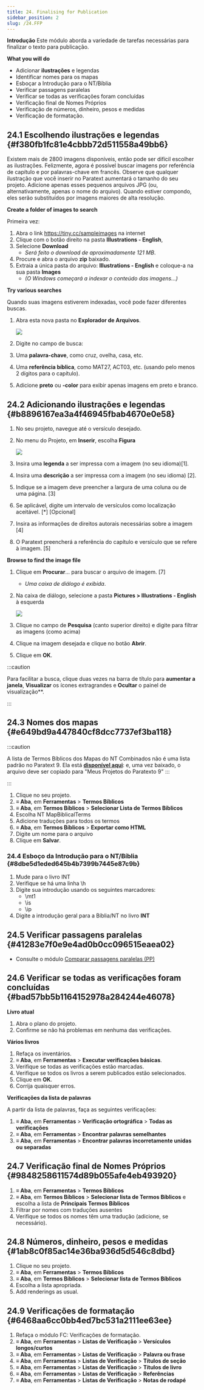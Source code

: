 ```yaml
---
title: 24. Finalising for Publication
sidebar_position: 2
slug: /24.FFP
---
```




**Introdução**  Este módulo aborda a variedade de tarefas necessárias para finalizar o texto para publicação.


**What you will do**

- Adicionar **ilustrações** e legendas
- Identificar nomes para os mapas
- Esboçar a Introdução para o NT/Bíblia
- Verificar passagens paralelas
- Verificar se todas as verificações foram concluídas
- Verificação final de Nomes Próprios
- Verificação de números, dinheiro, pesos e medidas
- Verificação de formatação.

## 24.1 Escolhendo ilustrações e legendas {#f380fb1fc81e4cbbb72d511558a49bb6}


Existem mais de 2800 imagens disponíveis, então pode ser difícil escolher as ilustrações. Felizmente, agora é possível buscar imagens por referência de capítulo e por palavras-chave em francês. Observe que qualquer ilustração que você inserir no Paratext aumentará o tamanho do seu projeto. Adicione apenas esses pequenos arquivos JPG (ou, alternativamente, apenas o nome do arquivo). Quando estiver compondo, eles serão substituídos por imagens maiores de alta resolução.


**Create a folder of images to search**


Primeira vez:

1. Abra o link https://tiny.cc/sampleimages na internet
2. Clique com o botão direito na pasta **Illustrations - English**,
3. Selecione **Download**
    - *Será feito o download de aproximadamente 121 MB*.
4. Procure e abra o arquivo **zip** baixado.
5. Extraia a única pasta do arquivo: **Illustrations - English** e coloque-a na sua pasta **Images**
    - _(O Windows começará a indexar o conteúdo das imagens...)_

**Try various searches**


Quando suas imagens estiverem indexadas, você pode fazer diferentes buscas.

1. Abra esta nova pasta no **Explorador de Arquivos**.

    ![](./1630091217.png)

2. Digite no campo de busca:
3. Uma **palavra-chave**, como cruz, ovelha, casa, etc.
4. Uma **referência bíblica**, como MAT27, ACT03, etc. (usando pelo menos 2 dígitos para o capítulo).
5. Adicione **preto** ou **-color** para exibir apenas imagens em preto e branco.

## 24.2 Adicionando ilustrações e legendas {#b8896167ea3a4f46945fbab4670e0e58}

1. No seu projeto, navegue até o versículo desejado.
2. No menu do Projeto, em **Inserir**, escolha **Figura**

    ![](./1502129098.png)

3. Insira uma **legenda** a ser impressa com a imagem (no seu idioma)[1].
4. Insira uma **descrição** a ser impressa com a imagem (no seu idioma) [2].
5. Indique se a imagem deve preencher a largura de uma coluna ou de uma página. [3]
6. Se aplicável, digite um intervalo de versículos como localização aceitável. \[\*\] \[Opcional\]
7. Insira as informações de direitos autorais necessárias sobre a imagem [4]
8. O Paratext preencherá a referência do capítulo e versículo que se refere à imagem. [5]

**Browse to find the image file**

1. Clique em **Procurar**... para buscar o arquivo de imagem. [7]
    - *Uma caixa de diálogo é exibida*.
2. Na caixa de diálogo, selecione a pasta **Pictures \> Illustrations - English** à esquerda

    ![](./1785863083.png)

3. Clique no campo de **Pesquisa** (canto superior direito) e digite para filtrar as imagens (como acima)
4. Clique na imagem desejada e clique no botão **Abrir**.
5. Clique em **OK**.

:::caution

Para facilitar a busca, clique duas vezes na barra de título para **aumentar a janela**, **Visualizar** os ícones extragrandes e **Ocultar** o painel de visualização**.

:::




## 24.3 Nomes dos mapas {#e649bd9a447840cf8dcc7737ef3ba118}


:::caution

A lista de Termos Bíblicos dos Mapas do NT Combinados não é uma lista padrão no Paratext 9. Ela está [**disponível aqui**](pathname:///img/CombinedNTMapBiblicalTerms.xml): e, uma vez baixado, o arquivo deve ser copiado para "Meus Projetos do Paratexto 9"
:::

:::



1. Clique no seu projeto.
2. **≡ Aba**, em **Ferramentas** \> **Termos Bíblicos**
3. **≡ Aba**, em **Termos Bíblicos** \> **Selecionar Lista de Termos Bíblicos**
4. Escolha NT MapBiblicalTerms
5. Adicione traduções para todos os termos
6. **≡ Aba**, em **Termos Bíblicos** \> **Exportar como HTML**
7. Digite um nome para o arquivo
8. Clique em **Salvar**.

### 24.4 Esboço da Introdução para o NT/Bíblia {#8dbe5d1eded645b4b7399b7445e87c9b}

1. Mude para o livro INT
2. Verifique se há uma linha \\h
3. Digite sua introdução usando os seguintes marcadores:
    - \mt1
    - \is
    - \ip
4. Digite a introdução geral para a Bíblia/NT no livro **INT**

## 24.5 Verificar passagens paralelas {#41283e7f0e9e4ad0b0cc096515eaea02}

- Consulte o módulo [Comparar passagens paralelas (PP)](23.PP.md)

## 24.6 Verificar se todas as verificações foram concluídas {#bad57bb5b1164152978a284244e46078}


**Livro atual**

1. Abra o plano do projeto.
2. Confirme se não há problemas em nenhuma das verificações.

**Vários livros**

1. Refaça os inventários.
2. **≡ Aba**, em **Ferramentas** \> **Executar verificações básicas**.
3. Verifique se todas as verificações estão marcadas.
4. Verifique se todos os livros a serem publicados estão selecionados.
5. Clique em **OK**.
6. Corrija quaisquer erros.

**Verificações da lista de palavras**


A partir da lista de palavras, faça as seguintes verificações:

1. **≡ Aba**, em **Ferramentas** \> **Verificação ortográfica** \> **Todas as verificações**
2. **≡ Aba**, em **Ferramentas** \> **Encontrar palavras semelhantes**
3. **≡ Aba**, em **Ferramentas** \> **Encontrar palavras incorretamente unidas ou separadas**

## 24.7 Verificação final de Nomes Próprios {#9848258611574d89b055afe4eb493920}

1. **≡ Aba**, em **Ferramentas** \> **Termos Bíblicos**
2. **≡ Aba**, em **Termos Bíblicos** \> **Selecionar lista de Termos Bíblicos** e escolha a lista de **Principais Termos Bíblicos**
3. Filtrar por nomes com traduções ausentes
4. Verifique se todos os nomes têm uma tradução (adicione, se necessário).

## 24.8 Números, dinheiro, pesos e medidas {#1ab8c0f85ac14e36ba936d5d546c8dbd}

1. Clique no seu projeto.
2. **≡ Aba**, em **Ferramentas** \> **Termos Bíblicos**
3. **≡ Aba**, em **Termos Bíblicos** \> **Selecionar lista de Termos Bíblicos**
4. Escolha a lista apropriada.
5. Add renderings as usual.

## 24.9 Verificações de formatação {#6468aa6cc0bb4ed7bc531a2111ee63ee}

1. Refaça o módulo FC: Verificações de formatação.
2. **≡ Aba**, em **Ferramentas** \> **Listas de Verificação** \> **Versículos longos/curtos**
3. **≡ Aba**, em **Ferramentas** \> **Listas de Verificação** \> **Palavra ou frase**
4. **≡ Aba**, em **Ferramentas** \> **Listas de Verificação** \> **Títulos de seção**
5. **≡ Aba**, em **Ferramentas** \> **Listas de Verificação** \> **Títulos de livro**
6. **≡ Aba**, em **Ferramentas** \> **Listas de Verificação** \> **Referências**
7. **≡ Aba**, em **Ferramentas** \> **Listas de Verificação** \> **Notas de rodapé**
